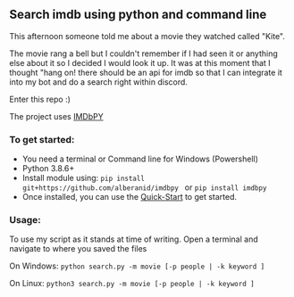 ## Search imdb using python and command line
This afternoon someone told me about a movie they watched called "Kite".

The movie rang a bell but I couldn't remember if I had seen it or anything else about it so I decided I would look it up. It was at this moment that I thought "hang on! there should be an api for imdb so that I can integrate it into my bot and do a search right within discord.

Enter this repo :) 

The project uses [IMDbPY](https://github.com/alberanid/imdbpy)

### To get started:
- You need a terminal or Command line for Windows (Powershell)
- Python 3.8.6+
- Install module using:
    ```pip install git+https://github.com/alberanid/imdbpy ```
or
    ``` pip install imdbpy ```
- Once installed, you can use the [Quick-Start](https://imdbpy.readthedocs.io/en/latest/usage/quickstart.html#searching) to get started.

### Usage:
To use my script as it stands at time of writing. Open a terminal and navigate to where you saved the files

On Windows:
``` python search.py -m movie [-p people | -k keyword ] ```

On Linux:
``` python3 search.py -m movie [-p people | -k keyword ] ```
